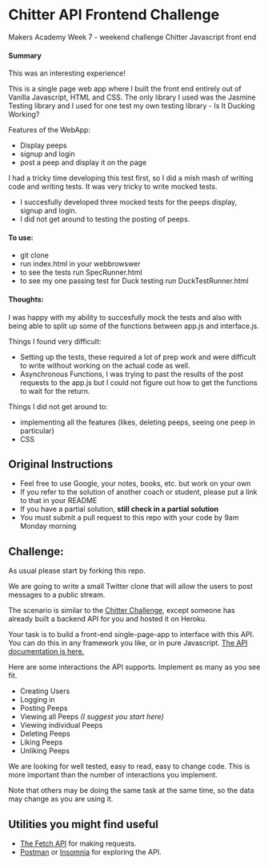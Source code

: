 # Chitter API Frontend Challenge

Makers Academy Week 7 - weekend challenge
Chitter Javascript front end

#### Summary

This was an interesting experience!

This is a single page web app where I built the front end entirely out of Vanilla Javascript, HTML and CSS. The only library I used was the Jasmine Testing library and I used for one test my own testing library - Is It Ducking Working?

Features of the WebApp:
- Display peeps
- signup and login
- post a peep and display it on the page

I had a tricky time developing this test first, so I did a mish mash of writing code and writing tests. It was very tricky to write mocked tests.
- I succesfully developed three mocked tests for the peeps display, signup and login.
- I did not get around to testing the posting of peeps.

#### To use:
- git clone
- run index.html in your webbrowswer
- to see the tests run SpecRunner.html
- to see my one passing test for Duck testing run DuckTestRunner.html

#### Thoughts:

I was happy with my ability to succesfully mock the tests and also with being able to split up some of the functions between app.js and interface.js.

Things I found very difficult:
- Setting up the tests, these required a lot of prep work and were difficult to write without working on the actual code as well.
- Asynchronous Functions, I was trying to past the results of the post requests to the app.js but I could not figure out how to get the functions to wait for the return.

Things I did not get around to:
- implementing all the features (likes, deleting peeps, seeing one peep in particular)
- CSS



Original Instructions
-----

* Feel free to use Google, your notes, books, etc. but work on your own
* If you refer to the solution of another coach or student, please put a link to that in your README
* If you have a partial solution, **still check in a partial solution**
* You must submit a pull request to this repo with your code by 9am Monday morning

Challenge:
-------

As usual please start by forking this repo.

We are going to write a small Twitter clone that will allow the users to post messages to a public stream.

The scenario is similar to the [Chitter Challenge](https://github.com/makersacademy/chitter-challenge), except someone has already built a backend API for you and hosted it on Heroku.

Your task is to build a front-end single-page-app to interface with this API. You can do this in any framework you like, or in pure Javascript. [The API documentation is here.](https://github.com/makersacademy/chitter_api_backend)

Here are some interactions the API supports. Implement as many as you see fit.

* Creating Users
* Logging in
* Posting Peeps
* Viewing all Peeps *(I suggest you start here)*
* Viewing individual Peeps
* Deleting Peeps
* Liking Peeps
* Unliking Peeps

We are looking for well tested, easy to read, easy to change code. This is more important than the number of interactions you implement.

Note that others may be doing the same task at the same time, so the data may change as you are using it.

## Utilities you might find useful

* [The Fetch API](https://developer.mozilla.org/en-US/docs/Web/API/Fetch_API/Using_Fetch) for making requests.
* [Postman](https://www.getpostman.com/) or [Insomnia](https://insomnia.rest/) for exploring the API.
